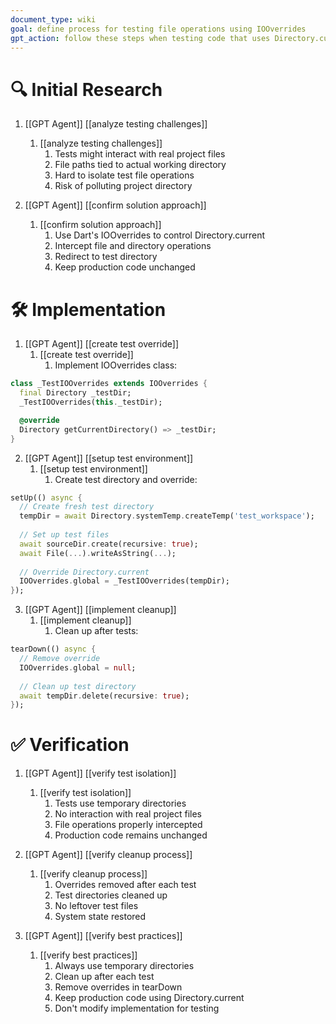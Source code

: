 ```yaml
---
document_type: wiki
goal: define process for testing file operations using IOOverrides
gpt_action: follow these steps when testing code that uses Directory.current
---
```


# 🔍 Initial Research

1. [[GPT Agent]] [[analyze testing challenges]]
   1. [[analyze testing challenges]]
      1. Tests might interact with real project files
      2. File paths tied to actual working directory
      3. Hard to isolate test file operations
      4. Risk of polluting project directory

2. [[GPT Agent]] [[confirm solution approach]]
   1. [[confirm solution approach]]
      1. Use Dart's IOOverrides to control Directory.current
      2. Intercept file and directory operations
      3. Redirect to test directory
      4. Keep production code unchanged

# 🛠️ Implementation

1. [[GPT Agent]] [[create test override]]
   1. [[create test override]]
      1. Implement IOOverrides class:
```dart
class _TestIOOverrides extends IOOverrides {
  final Directory _testDir;
  _TestIOOverrides(this._testDir);

  @override
  Directory getCurrentDirectory() => _testDir;
}
```

2. [[GPT Agent]] [[setup test environment]]
   1. [[setup test environment]]
      1. Create test directory and override:
```dart
setUp(() async {
  // Create fresh test directory
  tempDir = await Directory.systemTemp.createTemp('test_workspace');
  
  // Set up test files
  await sourceDir.create(recursive: true);
  await File(...).writeAsString(...);
  
  // Override Directory.current
  IOOverrides.global = _TestIOOverrides(tempDir);
});
```

3. [[GPT Agent]] [[implement cleanup]]
   1. [[implement cleanup]]
      1. Clean up after tests:
```dart
tearDown(() async {
  // Remove override
  IOOverrides.global = null;
  
  // Clean up test directory
  await tempDir.delete(recursive: true);
});
```

# ✅ Verification

1. [[GPT Agent]] [[verify test isolation]]
   1. [[verify test isolation]]
      1. Tests use temporary directories
      2. No interaction with real project files
      3. File operations properly intercepted
      4. Production code remains unchanged

2. [[GPT Agent]] [[verify cleanup process]]
   1. [[verify cleanup process]]
      1. Overrides removed after each test
      2. Test directories cleaned up
      3. No leftover test files
      4. System state restored

3. [[GPT Agent]] [[verify best practices]]
   1. [[verify best practices]]
      1. Always use temporary directories
      2. Clean up after each test
      3. Remove overrides in tearDown
      4. Keep production code using Directory.current
      5. Don't modify implementation for testing 
